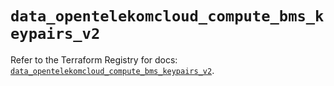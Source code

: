 # `data_opentelekomcloud_compute_bms_keypairs_v2`

Refer to the Terraform Registry for docs: [`data_opentelekomcloud_compute_bms_keypairs_v2`](https://registry.terraform.io/providers/opentelekomcloud/opentelekomcloud/1.36.42/docs/data-sources/compute_bms_keypairs_v2).
